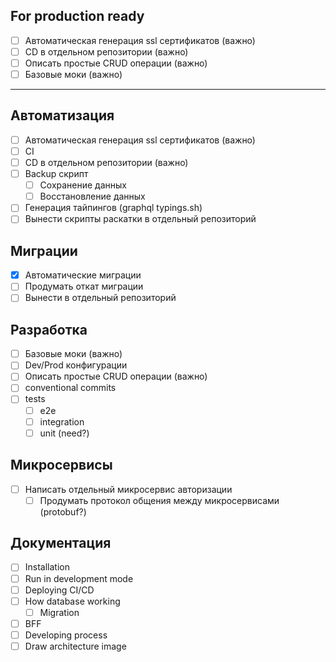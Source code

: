 ## For production ready
- [ ] Автоматическая генерация ssl сертификатов (важно)
- [ ] CD в отдельном репозитории (важно)
- [ ] Описать простые CRUD операции (важно)
- [ ] Базовые моки (важно)
---

## Автоматизация
- [ ] Автоматическая генерация ssl сертификатов (важно)
- [ ] CI
- [ ] CD в отдельном репозитории (важно)
- [ ] Backup скрипт
  - [ ] Сохранение данных
  - [ ] Восстановление данных
- [ ] Генерация тайпингов (graphql typings.sh)
- [ ] Вынести скрипты раскатки в отдельный репозиторий

## Миграции
- [x] Автоматические миграции
- [ ] Продумать откат миграции
- [ ] Вынести в отдельный репозиторий

## Разработка
- [ ] Базовые моки (важно)
- [ ] Dev/Prod конфигурации
- [ ] Описать простые CRUD операции (важно)
- [ ] conventional commits
- [ ] tests
  - [ ] e2e
  - [ ] integration
  - [ ] unit (need?)

## Микросервисы
- [ ] Написать отдельный микросервис авторизации
  - [ ] Продумать протокол общения между микросервисами (protobuf?)

## Документация
- [ ] Installation
- [ ] Run in development mode
- [ ] Deploying CI/CD
- [ ] How database working
  - [ ] Migration
- [ ] BFF
- [ ] Developing process
- [ ] Draw architecture image
